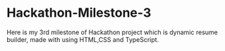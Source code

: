 # Hackathon-Milestone-3
Here is my 3rd milestone of Hackathon project which is dynamic resume builder, made with using HTML,CSS and TypeScript.
